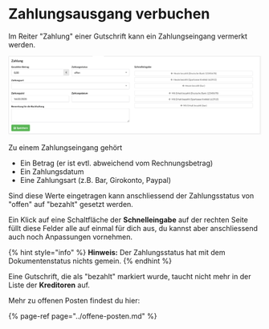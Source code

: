 # Zahlungsausgang verbuchen

Im Reiter "Zahlung" einer Gutschrift kann ein Zahlungseingang vermerkt werden.

![](../../.gitbook/assets/bildschirmfoto-2020-03-08-um-17.28.02%20%281%29.png)

Zu einem Zahlungseingang gehört

* Ein Betrag \(er ist evtl. abweichend vom Rechnungsbetrag\)
* Ein Zahlungsdatum
* Eine Zahlungsart \(z.B. Bar, Girokonto, Paypal\)

Sind diese Werte eingetragen kann anschliessend der Zahlungsstatus von "offen" auf "bezahlt" gesetzt werden.

Ein Klick auf eine Schaltfläche der **Schnelleingabe** auf der rechten Seite füllt diese Felder alle auf einmal für dich aus, du kannst aber anschliessend auch noch Anpassungen vornehmen.

{% hint style="info" %}
**Hinweis:** Der Zahlungsstatus hat mit dem Dokumentenstatus nichts gemein.
{% endhint %}

Eine Gutschrift, die als "bezahlt" markiert wurde, taucht nicht mehr in der Liste der **Kreditoren** auf.

Mehr zu offenen Posten findest du hier:

{% page-ref page="../offene-posten.md" %}



